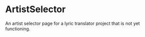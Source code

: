 # ArtistSelector
An artist selector page for a lyric translator project that is not yet functioning.
